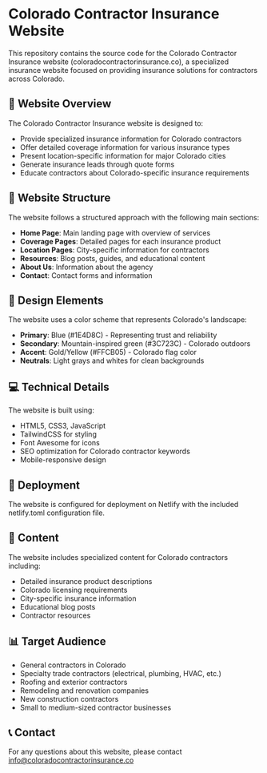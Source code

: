 # Colorado Contractor Insurance Website

This repository contains the source code for the Colorado Contractor Insurance website (coloradocontractorinsurance.co), a specialized insurance website focused on providing insurance solutions for contractors across Colorado.

## 🚀 Website Overview

The Colorado Contractor Insurance website is designed to:

- Provide specialized insurance information for Colorado contractors
- Offer detailed coverage information for various insurance types
- Present location-specific information for major Colorado cities
- Generate insurance leads through quote forms
- Educate contractors about Colorado-specific insurance requirements

## 📂 Website Structure

The website follows a structured approach with the following main sections:

- **Home Page**: Main landing page with overview of services
- **Coverage Pages**: Detailed pages for each insurance product
- **Location Pages**: City-specific information for contractors
- **Resources**: Blog posts, guides, and educational content
- **About Us**: Information about the agency
- **Contact**: Contact forms and information

## 🎨 Design Elements

The website uses a color scheme that represents Colorado's landscape:

- **Primary**: Blue (#1E4D8C) - Representing trust and reliability
- **Secondary**: Mountain-inspired green (#3C723C) - Colorado outdoors
- **Accent**: Gold/Yellow (#FFCB05) - Colorado flag color
- **Neutrals**: Light grays and whites for clean backgrounds

## 💻 Technical Details

The website is built using:

- HTML5, CSS3, JavaScript
- TailwindCSS for styling
- Font Awesome for icons
- SEO optimization for Colorado contractor keywords
- Mobile-responsive design

## 📱 Deployment

The website is configured for deployment on Netlify with the included netlify.toml configuration file.

## 📝 Content

The website includes specialized content for Colorado contractors including:

- Detailed insurance product descriptions
- Colorado licensing requirements
- City-specific insurance information
- Educational blog posts
- Contractor resources

## 📊 Target Audience

- General contractors in Colorado
- Specialty trade contractors (electrical, plumbing, HVAC, etc.)
- Roofing and exterior contractors
- Remodeling and renovation companies
- New construction contractors
- Small to medium-sized contractor businesses

## 📞 Contact

For any questions about this website, please contact info@coloradocontractorinsurance.co

